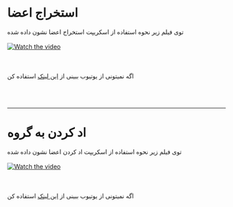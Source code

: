 #  استخراج اعضا

توی فیلم زیر نحوه استفاده از اسکریپت استخراج اعضا نشون داده شده
<br><br>
[![Watch the video](https://img.youtube.com/vi/-wOZIt0jWag/hqdefault.jpg)](https://youtu.be/-wOZIt0jWag)
<br><br><br><br>
اگه نمیتونی از یوتیوب ببینی از [این لینک](https://user-images.githubusercontent.com/39862677/109400715-6e0afd00-795f-11eb-9a3c-a61845f7d14d.mp4) استفاده کن
<br><br><br><br>
<hr>


# اد کردن به گروه
توی فیلم زیر نحوه استفاده از اسکریپت اد کردن اعضا نشون داده شده
<br><br>
[![Watch the video](https://img.youtube.com/vi/ilhYC6AVd2s/hqdefault.jpg)](https://youtu.be/ilhYC6AVd2s)
<br><br><br><br>
اگه نمیتونی از یوتیوب ببینی از [این لینک](https://user-images.githubusercontent.com/39862677/109401475-45393680-7964-11eb-90ca-f01f2d429c4d.mp4) استفاده کن
<br><br><br><br>

